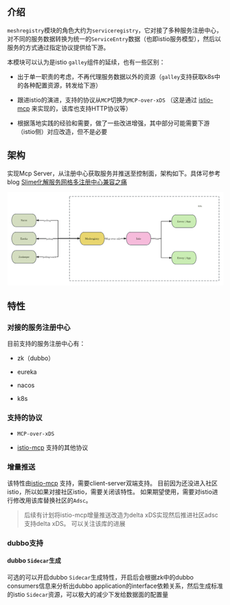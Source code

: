 ## 介绍

`meshregistry`模块的角色大约为`serviceregistry`，它对接了多种服务注册中心，对不同的服务数据转换为统一的`ServiceEntry`数据（也即istio服务模型），然后以服务的方式通过指定协议提供给下游。

本模块可以认为是istio `galley`组件的延续，也有一些区别：

* 出于单一职责的考虑，不再代理服务数据以外的资源（`galley`支持获取k8s中的各种配置资源，转发给下游）

* 跟进istio的演进，支持的协议从`MCP`切换为`MCP-over-xDS` （这是通过 [istio-mcp](https://github.com/slime-io/istio-mcp) 来实现的，该库也支持HTTP协议等）

* 根据落地实践的经验和需要，做了一些改进增强，其中部分可能需要下游（istio侧）对应改造，但不是必要



## 架构

实现Mcp Server，从注册中心获取服务并推送至控制面，架构如下。具体可参考blog [Slime化解服务网格多注册中心兼容之痛](../../blog/Slime化解服务网格多注册中心兼容之痛.md)


![](../../assets/meshregistry/img_3.png)

## 特性

### 对接的服务注册中心

目前支持的服务注册中心有：

* zk（dubbo）

* eureka

* nacos

* k8s


### 支持的协议

* `MCP-over-xDS`

* [istio-mcp](https://github.com/slime-io/istio-mcp) 支持的其他协议



### 增量推送

该特性由[istio-mcp](https://github.com/slime-io/istio-mcp) 支持，需要client-server双端支持。 目前因为还没进入社区istio，所以如果对接社区istio，需要关闭该特性。 如果期望使用，需要对istio进行修改用该库替换社区的`Adsc`。



> 后续有计划将istio-mcp增量推送改造为delta xDS实现然后推进社区adsc支持delta xDS。 可以关注该库的进展



### dubbo支持

#### dubbo `Sidecar`生成

可选的可以开启dubbo `Sidecar`生成特性，开启后会根据zk中的dubbo consumers信息来分析出dubbo application的interface依赖关系，然后生成标准的istio `Sidecar`资源，可以极大的减少下发给数据面的配置量
